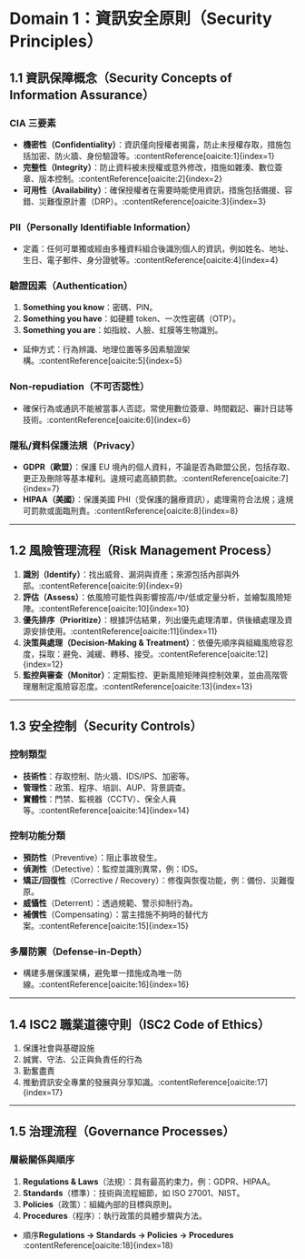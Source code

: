 # Domain 1：資訊安全原則（Security Principles）

## 1.1 資訊保障概念（Security Concepts of Information Assurance）

### CIA 三要素
- **機密性（Confidentiality）**：資訊僅向授權者揭露，防止未授權存取，措施包括加密、防火牆、身份驗證等。:contentReference[oaicite:1]{index=1}
- **完整性（Integrity）**：防止資料被未授權或意外修改，措施如雜湊、數位簽章、版本控制。:contentReference[oaicite:2]{index=2}
- **可用性（Availability）**：確保授權者在需要時能使用資訊，措施包括備援、容錯、災難復原計畫（DRP）。:contentReference[oaicite:3]{index=3}

### PII（Personally Identifiable Information）
- 定義：任何可單獨或經由多種資料組合後識別個人的資訊，例如姓名、地址、生日、電子郵件、身分證號等。:contentReference[oaicite:4]{index=4}

### 驗證因素（Authentication）
1. **Something you know**：密碼、PIN。
2. **Something you have**：如硬體 token、一次性密碼（OTP）。
3. **Something you are**：如指紋、人臉、虹膜等生物識別。
- 延伸方式：行為辨識、地理位置等多因素驗證架構。:contentReference[oaicite:5]{index=5}

### Non‑repudiation（不可否認性）
- 確保行為或通訊不能被當事人否認，常使用數位簽章、時間戳記、審計日誌等技術。:contentReference[oaicite:6]{index=6}

### 隱私/資料保護法規（Privacy）
- **GDPR（歐盟）**：保護 EU 境內的個人資料，不論是否為歐盟公民，包括存取、更正及刪除等基本權利。違規可處高額罰款。:contentReference[oaicite:7]{index=7}
- **HIPAA（美國）**：保護美國 PHI（受保護的醫療資訊），處理需符合法規；違規可罰款或面臨刑責。:contentReference[oaicite:8]{index=8}

---

## 1.2 風險管理流程（Risk Management Process）

1. **識別（Identify）**：找出威脅、漏洞與資產；來源包括內部與外部。:contentReference[oaicite:9]{index=9}  
2. **評估（Assess）**：依風險可能性與影響按高/中/低或定量分析，並繪製風險矩陣。:contentReference[oaicite:10]{index=10}  
3. **優先排序（Prioritize）**：根據評估結果，列出優先處理清單，供後續處理及資源安排使用。:contentReference[oaicite:11]{index=11}  
4. **決策與處理（Decision‑Making & Treatment）**：依優先順序與組織風險容忍度，採取：避免、減緩、轉移、接受。:contentReference[oaicite:12]{index=12}  
5. **監控與審查（Monitor）**：定期監控、更新風險矩陣與控制效果，並由高階管理層制定風險容忍度。:contentReference[oaicite:13]{index=13}

---

## 1.3 安全控制（Security Controls）

### 控制類型
- **技術性**：存取控制、防火牆、IDS/IPS、加密等。
- **管理性**：政策、程序、培訓、AUP、背景調查。
- **實體性**：門禁、監視器（CCTV）、保全人員等。:contentReference[oaicite:14]{index=14}

### 控制功能分類
- **預防性**（Preventive）：阻止事故發生。
- **偵測性**（Detective）：監控並識別異常，例：IDS。
- **矯正/回復性**（Corrective / Recovery）：修復與恢復功能，例：備份、災難復原。
- **威懾性**（Deterrent）：透過規範、警示抑制行為。
- **補償性**（Compensating）：當主措施不夠時的替代方案。:contentReference[oaicite:15]{index=15}

### 多層防禦（Defense‑in‑Depth）
- 構建多層保護架構，避免單一措施成為唯一防線。:contentReference[oaicite:16]{index=16}

---

## 1.4 ISC2 職業道德守則（ISC2 Code of Ethics）

1. 保護社會與基礎設施  
2. 誠實、守法、公正與負責任的行為  
3. 勤奮盡責  
4. 推動資訊安全專業的發展與分享知識。:contentReference[oaicite:17]{index=17}

---

## 1.5 治理流程（Governance Processes）

### 層級關係與順序
1. **Regulations & Laws**（法規）：具有最高約束力，例：GDPR、HIPAA。
2. **Standards**（標準）：技術與流程細節，如 ISO 27001、NIST。
3. **Policies**（政策）：組織內部的目標與原則。
4. **Procedures**（程序）：執行政策的具體步驟與方法。
- 順序**Regulations → Standards → Policies → Procedures** :contentReference[oaicite:18]{index=18}

